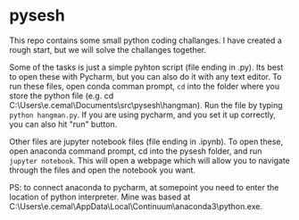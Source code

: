 # pysesh

This repo contains some small python coding challanges. I have created a rough start, but we will solve the challanges together.

Some of the tasks is just a simple pyhton script (file ending in .py). Its best to open these with Pycharm, but you can also do it with any text editor. To run these files, open conda comman prompt, `cd` into the folder where you store the python file (e.g. cd C:\Users\e.cemal\Documents\src\pysesh\hangman). Run the file by typing `python hangman.py`. If you are using pycharm, and you set it up correctly, you can also hit "run" button.

Other files are jupyter notebook files (file ending in .ipynb). To open these, open anaconda command prompt, cd into the pysesh folder, and run `jupyter notebook`. This will open a webpage which will allow you to navigate through the files and open the notebook you want.


PS: to connect anaconda to pycharm, at somepoint you need to enter the location of python interpreter. Mine was based at C:\Users\e.cemal\AppData\Local\Continuum\anaconda3\python.exe.

